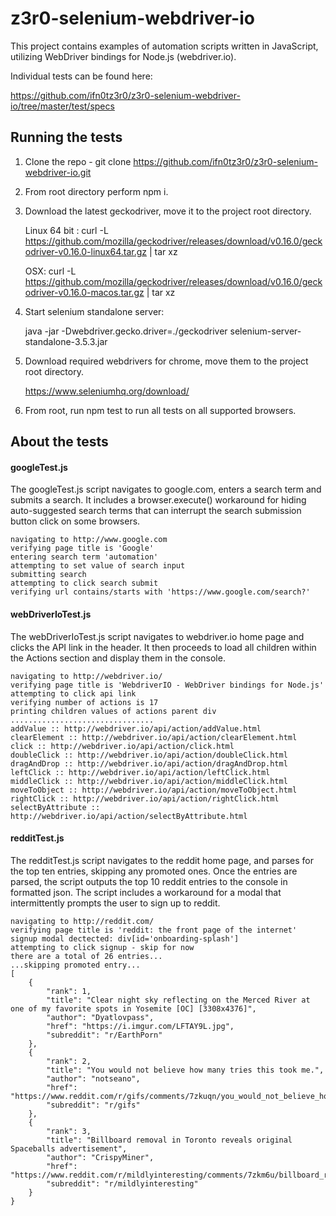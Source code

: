 # z3r0-selenium-webdriver-io

This project contains examples of automation scripts written in JavaScript, utilizing WebDriver bindings for Node.js (webdriver.io).

Individual tests can be found here:

https://github.com/ifn0tz3r0/z3r0-selenium-webdriver-io/tree/master/test/specs


## Running the tests

1. Clone the repo - git clone https://github.com/ifn0tz3r0/z3r0-selenium-webdriver-io.git
1. From root directory perform npm i.
1. Download the latest geckodriver, move it to the project root directory.

    Linux 64 bit : curl -L https://github.com/mozilla/geckodriver/releases/download/v0.16.0/geckodriver-v0.16.0-linux64.tar.gz | tar xz

    OSX: curl -L https://github.com/mozilla/geckodriver/releases/download/v0.16.0/geckodriver-v0.16.0-macos.tar.gz | tar xz

1. Start selenium standalone server:

    java -jar -Dwebdriver.gecko.driver=./geckodriver selenium-server-standalone-3.5.3.jar

1. Download required webdrivers for chrome, move them to the project root directory.

    https://www.seleniumhq.org/download/

1. From root, run npm test to run all tests on all supported browsers.


## About the tests

#### googleTest.js

The googleTest.js script navigates to google.com, enters a search term and submits a search. It includes a browser.execute() workaround for hiding auto-suggested search terms that can interrupt the search submission button click on some browsers.

```
navigating to http://www.google.com
verifying page title is 'Google'
entering search term 'automation'
attempting to set value of search input
submitting search
attempting to click search submit
verifying url contains/starts with 'https://www.google.com/search?'
```

#### webDriverIoTest.js

The webDriverIoTest.js script navigates to webdriver.io home page and clicks the API link in the header. It then proceeds to load all children within the Actions section and display them in the console.

```
navigating to http://webdriver.io/
verifying page title is 'WebdriverIO - WebDriver bindings for Node.js'
attempting to click api link
verifying number of actions is 17
printing children values of actions parent div
................................
addValue :: http://webdriver.io/api/action/addValue.html
clearElement :: http://webdriver.io/api/action/clearElement.html
click :: http://webdriver.io/api/action/click.html
doubleClick :: http://webdriver.io/api/action/doubleClick.html
dragAndDrop :: http://webdriver.io/api/action/dragAndDrop.html
leftClick :: http://webdriver.io/api/action/leftClick.html
middleClick :: http://webdriver.io/api/action/middleClick.html
moveToObject :: http://webdriver.io/api/action/moveToObject.html
rightClick :: http://webdriver.io/api/action/rightClick.html
selectByAttribute :: http://webdriver.io/api/action/selectByAttribute.html
```

#### redditTest.js

The redditTest.js script navigates to the reddit home page, and parses for the top ten entries, skipping any promoted ones. Once the entries are parsed, the script outputs the top 10 reddit entries to the console in formatted json. The script includes a workaround for a modal that intermittently prompts the user to sign up to reddit.

```
navigating to http://reddit.com/
verifying page title is 'reddit: the front page of the internet'
signup modal dectected: div[id='onboarding-splash']
attempting to click signup - skip for now
there are a total of 26 entries...
...skipping promoted entry...
[
	{
		"rank": 1,
		"title": "Clear night sky reflecting on the Merced River at one of my favorite spots in Yosemite [OC] [3308x4376]",
		"author": "Dyatlovpass",
		"href": "https://i.imgur.com/LFTAY9L.jpg",
		"subreddit": "r/EarthPorn"
	},
	{
		"rank": 2,
		"title": "You would not believe how many tries this took me.",
		"author": "notseano",
		"href": "https://www.reddit.com/r/gifs/comments/7zkuqn/you_would_not_believe_how_many_tries_this_took_me/",
		"subreddit": "r/gifs"
	},
	{
		"rank": 3,
		"title": "Billboard removal in Toronto reveals original Spaceballs advertisement",
		"author": "CrispyMiner",
		"href": "https://www.reddit.com/r/mildlyinteresting/comments/7zkm6u/billboard_removal_in_toronto_reveals_original/",
		"subreddit": "r/mildlyinteresting"
	}
}

```
